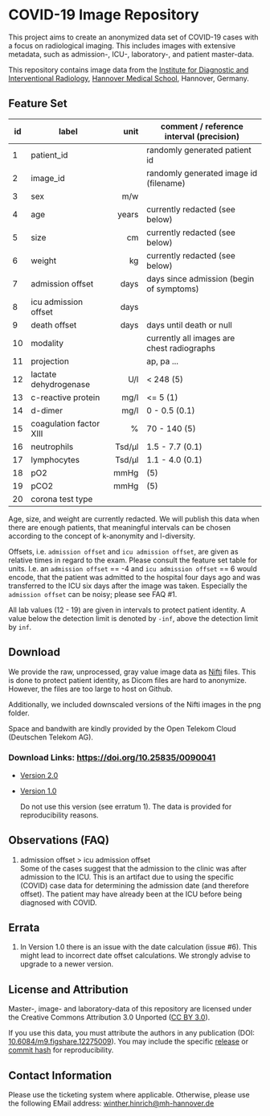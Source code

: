COVID-19 Image Repository
=========================
This project aims to create an anonymized data set of COVID-19 cases with a focus on radiological imaging. This includes images with extensive metadata, such as admission-, ICU-, laboratory-, and patient master-data.

This repository contains image data from the [Institute for Diagnostic and Interventional Radiology][radiology mhh], [Hannover Medical School][mhh], Hannover, Germany.


Feature Set
-----------

| id |          label          |   unit | comment / reference interval (precision)   |
| -- | ----------------------- | -----: | ------------------------------------------ |
| 1  | patient_id              |        | randomly generated patient id              |
| 2  | image_id                |        | randomly generated image id (filename)     |
| 3  | sex                     |   m/w  |                                            |
| 4  | age                     | years  | currently redacted (see below)             |
| 5  | size                    |    cm  | currently redacted (see below)             |
| 6  | weight                  |    kg  | currently redacted (see below)             |
| 7  | admission offset        |  days  | days since admission (begin of symptoms)   |
| 8  | icu admission offset    |  days  |                                            |
| 9  | death offset            |  days  | days until death or null                   |
| 10 | modality                |        | currently all images are chest radiographs |
| 11 | projection              |        | ap, pa ...                                 |
| 12 | lactate dehydrogenase   |   U/l  | < 248 (5)                                  |
| 13 | c-reactive protein      |  mg/l  | <= 5 (1)                                   |
| 14 | d-dimer                 |  mg/l  | 0 - 0.5 (0.1)                              |
| 15 | coagulation factor XIII |     %  | 70 - 140 (5)                               |
| 16 | neutrophils             | Tsd/µl | 1.5 - 7.7 (0.1)                            |
| 17 | lymphocytes             | Tsd/µl | 1.1 - 4.0 (0.1)                            |
| 18 | pO2                     |   mmHg | (5)                                        |
| 19 | pCO2                    |   mmHg | (5)                                        |
| 20 | corona test type        |        |                                            |

Age, size, and weight are currently redacted. We will publish this data when there are enough patients, that meaningful intervals can be chosen according to the concept of k-anonymity and l-diversity. 

Offsets, i.e. `admission offset` and `icu admission offset`, are given as relative times in regard to the exam. Please consult the feature set table for units. I.e. an `admission offset` == -4 and `icu admission offset` == 6 would encode, that the patient was admitted to the hospital four days ago and was transferred to the ICU six days after the image was taken. Especially the `admission offset` can be noisy; please see FAQ #1.

All lab values (12 - 19) are given in intervals to protect patient identity. A value below the detection limit is denoted by `-inf`, above the detection limit by `inf`.


Download
--------
We provide the raw, unprocessed, gray value image data as [Nifti] files. This is done to protect patient identity, as Dicom files are hard to anonymize. However, the files are too large to host on Github. 

Additionally, we included downscaled versions of the Nifti images in the png folder.

Space and bandwith are kindly provided by the Open Telekom Cloud (Deutschen Telekom AG).

### Download Links: https://doi.org/10.25835/0090041
  - [Version 2.0](https://data.uni-hannover.de/dataset/cov-19-img/resource/38e72a9b-30a9-422a-a481-c7491e655437)
  - [Version 1.0](https://data.uni-hannover.de/dataset/cov-19-img/resource/562a5f31-efd0-4c76-bec4-250e52985d3a)


    Do not use this version (see erratum 1). The data is provided for reproducibility reasons.


Observations (FAQ)
------------------
  1. admission offset > icu admission offset  
     Some of the cases suggest that the admission to the clinic was after admission to the ICU. This is an artifact due to using the specific (COVID) case data for determining the admission date (and therefore offset). The patient may have already been at the ICU before being diagnosed with COVID.


Errata
------
  1. In Version 1.0 there is an issue with the date calculation (issue #6). This might lead to incorrect date offset calculations. We strongly advise to upgrade to a newer version.


License and Attribution
-----------------------
Master-, image- and laboratory-data of this repository are licensed under the Creative Commons Attribution 3.0 Unported ([CC BY 3.0]).

If you use this data, you must attribute the authors in any publication (DOI: [10.6084/m9.figshare.12275009][DOI]). You may include the specific [release] or [commit hash][commits] for reproducibility.


Contact Information
-------------------
Please use the ticketing system where applicable. Otherwise, please use the following EMail address: winther.hinrich@mh-hannover.de



[radiology mhh]: https://www.mhh.de/institute-zentren-forschungseinrichtungen/institut-fuer-diagnostische-und-interventionelle-radiologie
[mhh]:       https://www.mhh.de/
[Nifti]:     https://nifti.nimh.nih.gov/
[CC BY 3.0]: https://creativecommons.org/licenses/by/3.0/
[DOI]:       https://doi.org/10.6084/m9.figshare.12275009
[release]:   https://github.com/ml-workgroup/covid-19-image-repository/releases
[commits]:   https://github.com/ml-workgroup/covid-19-image-repository/commits/

[Version 1.0]: https://covid-19-image-repository.obs.otc.t-systems.com/v1_cov19_nii.tar
[Version 2.0]: https://covid-19-image-repository.obs.otc.t-systems.com/v2_cov19_nii.tar

